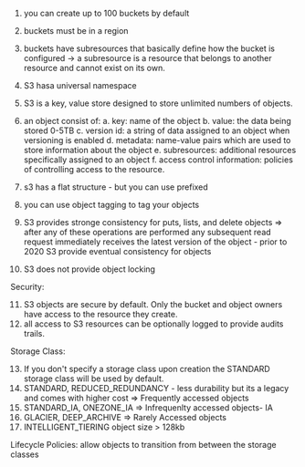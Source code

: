 1. you can create up to 100 buckets by default
2. buckets must be in a region
3. buckets have subresources that basically define how the bucket is configured -> a subresource is
   a resource that belongs to another resource and cannot exist on its own.
4. S3 hasa universal namespace
5. S3 is a key, value store designed to store unlimited numbers of objects.
6. an object consist of:
   a. key: name of the object b. value: the data being stored 0-5TB c. version id: a string of data
   assigned to an object when versioning is enabled d. metadata: name-value pairs which are used to
   store information about the object e. subresources: additional resources specifically assigned to
   an object f. access control information: policies of controlling access to the resource.
7. s3 has a flat structure - but you can use prefixed
8. you can use object tagging to tag your objects

9. S3 provides stronge consistency for puts, lists, and delete objects => after any of these
   operations are performed any subsequent read request immediately receives the latest version of
   the object - prior to 2020 S3 provide eventual consistency for objects

10. S3 does not provide object locking

Security:

11. S3 objects are secure by default. Only the bucket and object owners have access to the resource
    they create.
12. all access to S3 resources can be optionally logged to provide audits trails.

Storage Class:

13. If you don't specify a storage class upon creation the STANDARD storage class will be used by
    default.
14. STANDARD, REDUCED_REDUNDANCY - less durability but its a legacy and comes with higher cost =>
    Frequently accessed objects
15. STANDARD_IA, ONEZONE_IA => Infrequenlty accessed objects- IA
16. GLACIER, DEEP_ARCHIVE => Rarely Accessed objects
17. INTELLIGENT_TIERING object size > 128kb

Lifecycle Policies: allow objects to transition from between the storage classes
